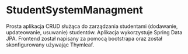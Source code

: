 # StudentSystemManagment
Prosta aplikacja CRUD służąca do zarządzania studentami (dodawanie, updateowanie, usuwanie) studentów.
Aplikacja wykorzystuje Spring Data JPA.
Frontend został napisany za pomocą bootstrapa oraz został skonfigurowany używając Thymleaf.
